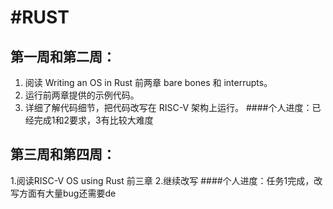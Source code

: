 #RUST
=
第一周和第二周：
----
1. 阅读 Writing an OS in Rust 前两章 bare bones 和 interrupts。
2. 运行前两章提供的示例代码。
3. 详细了解代码细节，把代码改写在 RISC-V 架构上运行。
####个人进度：已经完成1和2要求，3有比较大难度

第三周和第四周：
------
1.阅读RISC-V OS using Rust 前三章
2.继续改写
####个人进度：任务1完成，改写方面有大量bug还需要de



